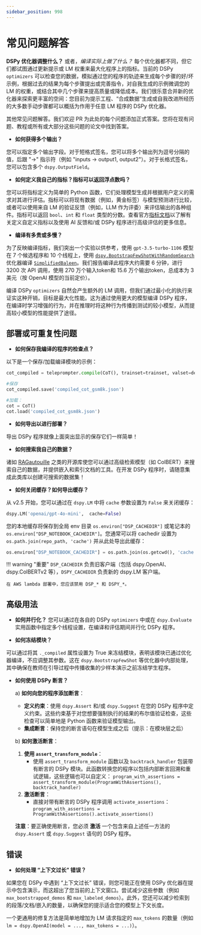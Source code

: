 ```yaml
---
sidebar_position: 998
---
```


# 常见问题解答

**DSPy 优化器调整什么？** 或者，_编译实际上做了什么？_ 每个优化器都不同，但它们都试图通过更新提示或 LM 权重来最大化程序上的指标。当前的 DSPy `optimizers` 可以检查您的数据，模拟通过您的程序的轨迹来生成每个步骤的好/坏示例，根据过去的结果为每个步骤提出或完善指令，对自我生成的示例微调您的 LM 的权重，或结合其中几个步骤来提高质量或降低成本。我们很乐意合并新的优化器来探索更丰富的空间：您目前为提示工程、“合成数据”生成或自我改进所经历的大多数手动步骤都可以概括为作用于任意 LM 程序的 DSPy 优化器。

其他常见问题解答。我们欢迎 PR 为此处的每个问题添加正式答案。您将在现有问题、教程或所有或大部分这些问题的论文中找到答案。

- **如何获得多个输出？**

您可以指定多个输出字段。对于短格式签名，您可以将多个输出列为逗号分隔的值，后跟 "->" 指示符（例如 "inputs -> output1, output2"）。对于长格式签名，您可以包含多个 `dspy.OutputField`。

- **如何定义我自己的指标？指标可以返回浮点数吗？**

您可以将指标定义为简单的 Python 函数，它们处理模型生成并根据用户定义的需求对其进行评估。指标可以将现有数据（例如，黄金标签）与模型预测进行比较，或者可以使用来自 LM 的验证反馈（例如，LLM 作为评委）来评估输出的各种组件。指标可以返回 `bool`、`int` 和 `float` 类型的分数。查看官方[指标文档](/building-blocks/5-metrics)以了解有关定义自定义指标以及使用 AI 反馈和/或 DSPy 程序进行高级评估的更多信息。

- **编译有多贵或多慢？**

为了反映编译指标，我们突出一个实验以供参考，使用 `gpt-3.5-turbo-1106` 模型在 7 个候选程序和 10 个线程上，使用 [`dspy.BootstrapFewShotWithRandomSearch`](/deep-dive/teleprompter/bootstrap-fewshot) 优化器编译 [`SimplifiedBaleen`](/tutorials/simplified-baleen)。我们报告编译此程序大约需要 6 分钟，进行 3200 次 API 调用，使用 270 万个输入token和 15.6 万个输出token，总成本为 3 美元（按 OpenAI 模型的当前定价）。

编译 DSPy `optimizers` 自然会产生额外的 LM 调用，但我们通过最小化的执行来证实这种开销，目标是最大化性能。这为通过使用更大的模型编译 DSPy 程序，在编译时学习增强的行为，并在推理时将这种行为传播到测试的较小模型，从而提高较小模型的性能提供了途径。

## 部署或可重复性问题

- **如何保存我编译的程序的检查点？**

以下是一个保存/加载编译模块的示例：

```python
cot_compiled = teleprompter.compile(CoT(), trainset=trainset, valset=devset)

#保存
cot_compiled.save('compiled_cot_gsm8k.json')

#加载：
cot = CoT()
cot.load('compiled_cot_gsm8k.json')
```

- **如何导出以进行部署？**

导出 DSPy 程序就像上面突出显示的保存它们一样简单！

- **如何搜索我自己的数据？**

诸如 [RAGautouille](https://github.com/bclavie/ragatouille) 之类的开源库使您可以通过高级检索模型（如 ColBERT）来搜索自己的数据，并提供嵌入和索引文档的工具。在开发 DSPy 程序时，请随意集成此类库以创建可搜索的数据集！

- **如何关闭缓存？如何导出缓存？**

从 v2.5 开始，您可以通过在 `dspy.LM` 中将 `cache` 参数设置为 `False` 来关闭缓存：

```python
dspy.LM('openai/gpt-4o-mini',  cache=False)
```

您的本地缓存将保存到全局 env 目录 `os.environ["DSP_CACHEDIR"]` 或笔记本的 `os.environ["DSP_NOTEBOOK_CACHEDIR"]`。您通常可以将 cachedir 设置为 `os.path.join(repo_path, 'cache')` 并从此处导出此缓存：
```python
os.environ["DSP_NOTEBOOK_CACHEDIR"] = os.path.join(os.getcwd(), 'cache')
```

!!! warning "重要"
    `DSP_CACHEDIR` 负责旧客户端（包括 dspy.OpenAI、dspy.ColBERTv2 等），`DSPY_CACHEDIR` 负责新的 dspy.LM 客户端。

    在 AWS lambda 部署中，您应该禁用 DSP_* 和 DSPY_*。

## 高级用法

- **如何并行化？**
您可以通过在各自的 DSPy `optimizers` 中或在 `dspy.Evaluate` 实用函数中指定多个线程设置，在编译和评估期间并行化 DSPy 程序。

- **如何冻结模块？**

可以通过将其 `._compiled` 属性设置为 True 来冻结模块，表明该模块已通过优化器编译，不应调整其参数。这在 `dspy.BootstrapFewShot` 等优化器中内部处理，其中确保在教师在引导过程中传播收集的少样本演示之前冻结学生程序。

- **如何使用 DSPy 断言？**

    a) **如何向您的程序添加断言**：
    - **定义约束**：使用 `dspy.Assert` 和/或 `dspy.Suggest` 在您的 DSPy 程序中定义约束。这些约束基于对您想要强制执行的结果的布尔值验证检查，这些检查可以简单地是 Python 函数来验证模型输出。
    - **集成断言**：保持您的断言语句在模型生成之后（提示：在模块层之后）

    b) **如何激活断言**：
    1. **使用 `assert_transform_module`**：
        - 使用 `assert_transform_module` 函数以及 `backtrack_handler` 包装带有断言的 DSPy 模块。此函数转换您的程序以包括内部断言回溯和重试逻辑，这些逻辑也可以自定义：
        `program_with_assertions = assert_transform_module(ProgramWithAssertions(), backtrack_handler)`
    2. **激活断言**：
        - 直接对带有断言的 DSPy 程序调用 `activate_assertions`： `program_with_assertions = ProgramWithAssertions().activate_assertions()`

    **注意**：要正确使用断言，您必须 **激活** 一个包含来自上述任一方法的 `dspy.Assert` 或 `dspy.Suggest` 语句的 DSPy 程序。

## 错误

- **如何处理 “上下文过长” 错误？**

如果您在 DSPy 中遇到 “上下文过长” 错误，则您可能正在使用 DSPy 优化器在提示中包含演示，而这超出了您当前的上下文窗口。尝试减少这些参数（例如 `max_bootstrapped_demos` 和 `max_labeled_demos`）。此外，您还可以减少检索到的段落/文档/嵌入的数量，以确保您的提示适合您的模型上下文长度。

一个更通用的修复方法是简单地增加为 LM 请求指定的 `max_tokens` 的数量（例如 `lm = dspy.OpenAI(model = ..., max_tokens = ...)`）。

